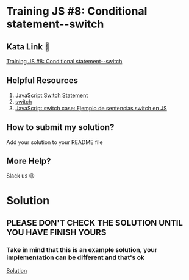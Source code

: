 # Training JS #8: Conditional statement--switch

## Kata Link 🥋

[Training JS #8: Conditional statement--switch](https://www.codewars.com/kata/572059afc2f4612825000d8a/train/javascript)

## Helpful Resources

1. [JavaScript Switch Statement](https://www.w3schools.com/js/js_switch.asp)
2. [switch](https://developer.mozilla.org/en-US/docs/Web/JavaScript/Reference/Statements/switch)
3. [JavaScript switch case: Ejemplo de sentencias switch en JS](https://www.freecodecamp.org/espanol/news/javascript-switch-case-ejemplo-de-sentencias-switch-en-js/)

## How to submit my solution?

Add your solution to your README file

## More Help?

Slack us 😉

# Solution

## PLEASE DON'T CHECK THE SOLUTION UNTIL YOU HAVE FINISH YOURS

### Take in mind that this is an example solution, your implementation can be different and that's ok

[Solution](../sol)
